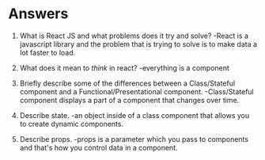 # Answers

1.  What is React JS and what problems does it try and solve?
        -React is a javascript library and the problem that is trying to solve is to make data a lot faster to load.

1.  What does it mean to _think_ in react?
    -everything is a component

1.  Briefly describe some of the differences between a Class/Stateful component and a Functional/Presentational component.
    -Class/Stateful component displays a part of a component that changes over time.

1.  Describe state.
    -an object inside of a class component that allows you to create dynamic components.

1.  Describe props.
    -props is a parameter which you pass to components and that's how you control data in a component.